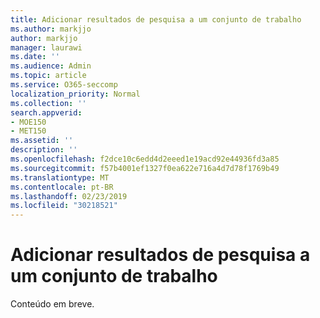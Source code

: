 ```yaml
---
title: Adicionar resultados de pesquisa a um conjunto de trabalho
ms.author: markjjo
author: markjjo
manager: laurawi
ms.date: ''
ms.audience: Admin
ms.topic: article
ms.service: O365-seccomp
localization_priority: Normal
ms.collection: ''
search.appverid:
- MOE150
- MET150
ms.assetid: ''
description: ''
ms.openlocfilehash: f2dce10c6edd4d2eeed1e19acd92e44936fd3a85
ms.sourcegitcommit: f57b4001ef1327f0ea622e716a4d7d78f1769b49
ms.translationtype: MT
ms.contentlocale: pt-BR
ms.lasthandoff: 02/23/2019
ms.locfileid: "30218521"
---
```

# <a name="add-search-results-to-a-working-set"></a>Adicionar resultados de pesquisa a um conjunto de trabalho

Conteúdo em breve.